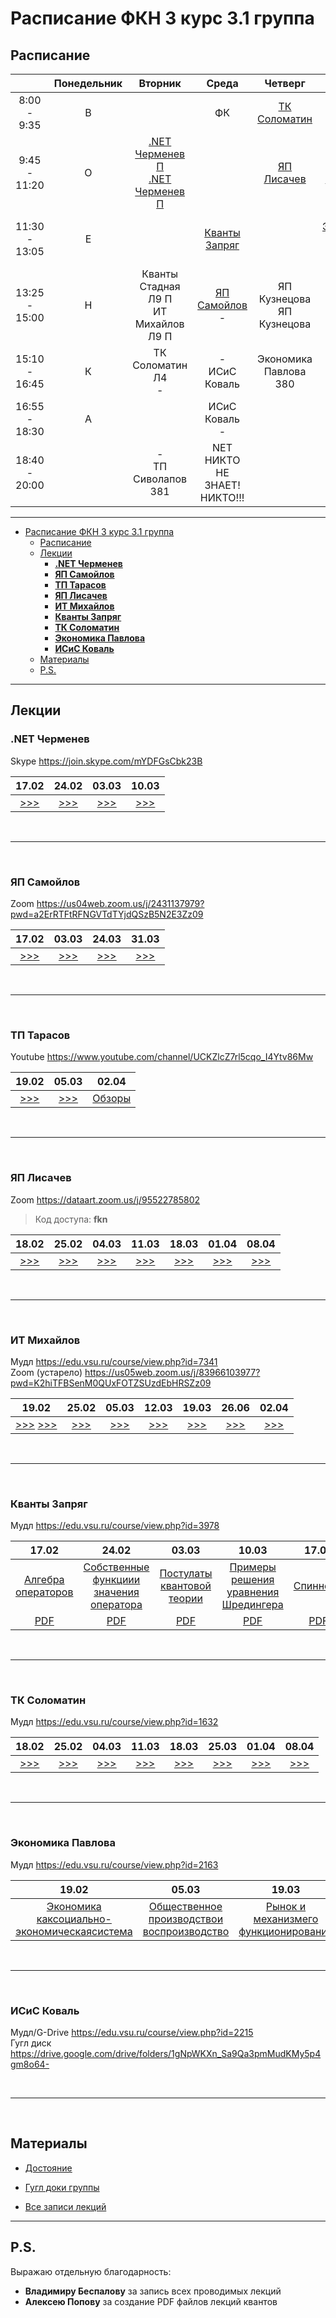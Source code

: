 # Расписание ФКН 3 курс 3.1 группа

## Расписание

||Понедельник|Вторник|Среда|Четверг|Пятница|Суббота|
|:-:|:-:|:-:|:-:|:-:|:-:|:-:|
|8:00 - 9:35  |В||ФК|[ТК Соломатин](#тк-соломатин)|ФК|
|9:45 - 11:20 |О|[.NET Черменев П](#net-черменев)<br>[.NET Черменев П](#net-черменев)||[ЯП Лисачев](#яп-лисачев)|[ИТ Михайлов](#ит-михайлов)|
|11:30 - 13:05|Е||[Кванты Запряг](#кванты-запряг)||[Экономика Павлова](#экономика-павлова)<br>-|-<br>ЯП Самойлов Л8 П|
|13:25 - 15:00|Н|Кванты Стадная Л9 П<br> ИТ Михайлов Л9 П|[ЯП Самойлов](#яп-самойлов)<br>-|ЯП Кузнецова<br>ЯП Кузнецова|[ИСиС Коваль](#исис-коваль)|
|15:10 - 16:45|К|ТК Соломатин  Л4<br>-|-<br>ИСиС Коваль|Экономика Павлова 380|[ТП Тарасов](#тп-тарасов)<br>-|||
|16:55 - 18:30|А||ИСиС Коваль<br>-||[ТП Тарасов](#тп-тарасов)<br>-|
|18:40 - 20:00||-<br>ТП Сиволапов 381|NET НИКТО НЕ ЗНАЕТ!<br> НИКТО!!!|||

***

- [Расписание ФКН 3 курс 3.1 группа](#расписание-фкн-3-курс-31-группа)
  - [Расписание](#расписание)
  - [Лекции](#лекции)
    - [**.NET Черменев**](#net-черменев)
    - [**ЯП Самойлов**](#яп-самойлов)
    - [**ТП Тарасов**](#тп-тарасов)
    - [**ЯП Лисачев**](#яп-лисачев)
    - [**ИТ Михайлов**](#ит-михайлов)
    - [**Кванты Запряг**](#кванты-запряг)
    - [**ТК Соломатин**](#тк-соломатин)
    - [**Экономика Павлова**](#экономика-павлова)
    - [**ИСиС Коваль**](#исис-коваль)
  - [Материалы](#материалы)
  - [P.S.](#ps)

***

## Лекции

### **.NET Черменев**

Skype https://join.skype.com/mYDFGsCbk23B

|17.02|24.02|03.03|10.03|
|:-:|:-:|:-:|:-:|
|[>>>](https://www.youtube.com/watch?v=deq3-VS-ey8)|[>>>](https://www.youtube.com/watch?v=HCtF4QRcC44)|[>>>](https://www.youtube.com/watch?v=sgcSYIwisow)|[>>>](https://www.youtube.com/watch?v=JWGATqdYBe4)|

<br>

***

<br>

### **ЯП Самойлов**

Zoom https://us04web.zoom.us/j/2431137979?pwd=a2ErRTFtRFNGVTdTYjdQSzB5N2E3Zz09

|17.02|03.03|24.03|31.03|
|:-:|:-:|:-:|:-:|
|[>>>](https://www.youtube.com/watch?v=DxNECJzLIZA)|[>>>](https://www.youtube.com/watch?v=B0Jo9YUbY30)|[>>>](https://www.youtube.com/watch?v=Fr7NvdfcZtA)|[>>>](https://www.youtube.com/watch?v=6k5i4xMBhGg)|

<br>

***

<br>

### **ТП Тарасов**

Youtube https://www.youtube.com/channel/UCKZlcZ7rl5cqo_I4Ytv86Mw

|19.02|05.03|02.04|
|:-:|:-:|:-:|
|[>>>](https://www.youtube.com/watch?v=DxNECJzLIZA)|[>>>](https://www.youtube.com/watch?v=B0Jo9YUbY30)|[Обзоры](https://www.youtube.com/watch?v=3cvrgF31Sd0)|

<br>

***

<br>

### **ЯП Лисачев**

Zoom https://dataart.zoom.us/j/95522785802

>Код доступа: **fkn**

|18.02|25.02|04.03|11.03|18.03|01.04|08.04|
|:-:|:-:|:-:|:-:|:-:|:-:|:-:|
|[>>>](https://www.youtube.com/watch?v=EgIFICUa3ks)|[>>>](https://www.youtube.com/watch?v=LqmSm18i7CE)|[>>>](https://www.youtube.com/watch?v=o19SL70WIHU)|[>>>](https://www.youtube.com/watch?v=PqeziTYljgk)|[>>>](https://www.youtube.com/watch?v=XAYgQ04V-PY)|[>>>](https://www.youtube.com/watch?v=m_iGwdx15sM)|[>>>](https://www.youtube.com/watch?v=_d9ZTIC0DGE)|

<br>

***

<br>

### **ИТ Михайлов**

Мудл https://edu.vsu.ru/course/view.php?id=7341  
Zoom (устарело) https://us05web.zoom.us/j/83966103977?pwd=K2hiTFBSenM0QUxFOTZSUzdEbHRSZz09

|19.02|25.02|05.03|12.03|19.03|26.06|02.04|
|:-:|:-:|:-:|:-:|:-:|:-:|:-:|
|[>>>](https://www.youtube.com/watch?v=fIorkfiPmHE) [>>>](https://www.youtube.com/watch?v=KnMb2_KwtH0)|[>>>](https://www.youtube.com/watch?v=ZXUkFgpH4-c)|[>>>](https://www.youtube.com/watch?v=-USL8DdiyuY)|[>>>](https://www.youtube.com/watch?v=2RQZQmRp4AY)|[>>>](https://www.youtube.com/watch?v=0lxA4qnTPjI)|[>>>](https://www.youtube.com/watch?v=PapLi4lg51Y)|[>>>](https://www.youtube.com/watch?v=CHrnVIOhc64)|

<br>

***

<br>

### **Кванты Запряг**

Мудл https://edu.vsu.ru/course/view.php?id=3978

|17.02|24.02|03.03|10.03|17.03|24.03|31.03|07.04|
|:-:|:-:|:-:|:-:|:-:|:-:|:-:|:-:|
|[Алгебра операторов](https://www.youtube.com/watch?v=hxgZwEqqss8)|[Собственные функциии значения оператора](https://www.youtube.com/watch?v=cWcrMok8uIw)|[Постулаты квантовой теории](https://www.youtube.com/watch?v=cotw9JPmzFw)|[Примеры решения уравнения Шредингера](https://www.youtube.com/watch?v=hrPvoof0dJo&t=3197s)|[Спиннеры](https://www.youtube.com/watch?v=gPkQFFCP9uQ)|[Кубиты](https://www.youtube.com/watch?v=s7NTxDrn4vY)|[Супер кубиты](https://www.youtube.com/watch?v=TS8I3Rsyoz4)|[Квантовые алгоритмы](https://www.youtube.com/watch?v=f6FcddyZe1c)|
|[PDF](quanta/lections/Lektsia_1.pdf)|[PDF](quanta/lections/Lektsia_2.pdf)|[PDF](quanta/lections/Lektsia_3.pdf)|[PDF](quanta/lections/Lektsia_4.pdf)|[PDF](quanta/lections/Lektsia_5.pdf)|[PDF](quanta/lections/Lektsia_6.pdf)|[PDF](quanta/lections/Lektsia_7.pdf)||

<br>

***

<br>

### **ТК Соломатин**

Мудл https://edu.vsu.ru/course/view.php?id=1632

|18.02|25.02|04.03|11.03|18.03|25.03|01.04|08.04|
|:-:|:-:|:-:|:-:|:-:|:-:|:-:|:-:|
|[>>>](https://www.youtube.com/watch?v=WUkw7Ceiqk0)|[>>>](https://www.youtube.com/watch?v=5uTmoxPIbbo)|[>>>](https://www.youtube.com/watch?v=2LVyUlEtjpE)|[>>>](https://www.youtube.com/watch?v=UiLblfQuyc0)|[>>>](https://www.youtube.com/watch?v=-tmjGnzY-1I)|[>>>](https://www.youtube.com/watch?v=IjUYhMcKils)|[>>>](https://www.youtube.com/watch?v=WaooXd14Rn0)|[>>>](https://www.youtube.com/watch?v=qnrRYPpO658)|

<br>

***

<br>

### **Экономика Павлова**

Мудл https://edu.vsu.ru/course/view.php?id=2163

|19.02|05.03|19.03|02.04|
|:-:|:-:|:-:|:-:|
|[Экономика каксоциально-экономическаясистема](https://www.youtube.com/watch?v=CmHddE4ST9k)|[Общественное производствои воспроизводство](https://www.youtube.com/watch?v=MNzAEayrjY0)|[Рынок и механизмего функционирования](https://www.youtube.com/watch?v=QTCvK4kSJlo)|[Рынок и механизм его функционирования](https://www.youtube.com/watch?v=wbxp9p1LYo8)|

<br>

***

<br>

### **ИСиС Коваль**

Мудл/G-Drive https://edu.vsu.ru/course/view.php?id=2215  
Гугл диск https://drive.google.com/drive/folders/1gNpWKXn_Sa9Qa3pmMudKMy5p4gm8o64-

<br>

***

<br>

## Материалы

- [Достояние](https://drive.google.com/drive/folders/1ZL5WekJYBQHVeotBBY9tYEFS-vCOwRWm?usp=sharing)

- [Гугл доки группы](https://docs.google.com/spreadsheets/d/1ydhR2zpzWt_ssdq2juNnF97KP0724KDnvydPHLEuqvs/edit)

- [Все записи лекций](https://www.youtube.com/channel/UCGBQkXeY4mi8Fza3inyJkew)

***

## P.S.

Выражаю отдельную благодарность:

- **Владимиру Беспалову** за запись всех проводимых лекций
- **Алексею Попову** за создание PDF файлов лекций квантов
